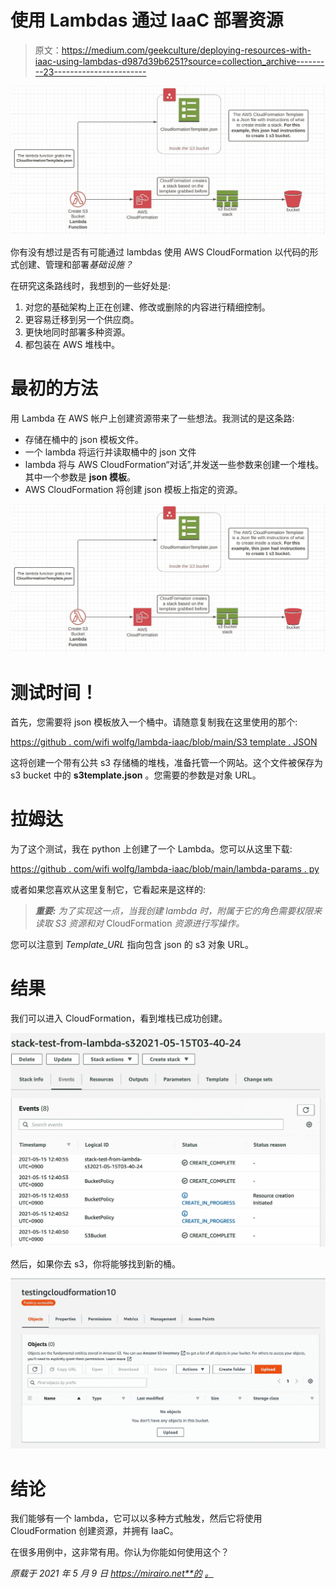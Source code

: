 # 使用 Lambdas 通过 IaaC 部署资源

> 原文：<https://medium.com/geekculture/deploying-resources-with-iaac-using-lambdas-d987d39b6251?source=collection_archive---------23----------------------->

![](img/41de5650aba5003f72e8d25d77eefaee.png)

你有没有想过是否有可能通过 lambdas 使用 AWS CloudFormation 以代码的形式创建、管理和部署*基础设施？*

在研究这条路线时，我想到的一些好处是:

1.  对您的基础架构上正在创建、修改或删除的内容进行精细控制。
2.  更容易迁移到另一个供应商。
3.  更快地同时部署多种资源。
4.  都包装在 AWS 堆栈中。

# 最初的方法

用 Lambda 在 AWS 帐户上创建资源带来了一些想法。我测试的是这条路:

*   存储在桶中的 json 模板文件。
*   一个 lambda 将运行并读取桶中的 json 文件
*   lambda 将与 AWS CloudFormation“对话”,并发送一些参数来创建一个堆栈。其中一个参数是 **json 模板**。
*   AWS CloudFormation 将创建 json 模板上指定的资源。

![](img/41de5650aba5003f72e8d25d77eefaee.png)

# 测试时间！

首先，您需要将 json 模板放入一个桶中。请随意复制我在这里使用的那个:

[https://github . com/wifi wolfg/lambda-iaac/blob/main/S3 template . JSON](https://github.com/wifiwolfg/lambda-iaac/blob/main/s3template.json)

这将创建一个带有公共 s3 存储桶的堆栈，准备托管一个网站。这个文件被保存为 s3 bucket 中的 **s3template.json** 。您需要的参数是对象 URL。

# 拉姆达

为了这个测试，我在 python 上创建了一个 Lambda。您可以从这里下载:

[https://github . com/wifi wolfg/lambda-iaac/blob/main/lambda-params . py](https://github.com/wifiwolfg/lambda-iaac/blob/main/lambda-params.py)

或者如果您喜欢从这里复制它，它看起来是这样的:

> ***重要:*** *为了实现这一点，当我创建 lambda 时，附属于它的角色需要权限来读取 S3 资源和对* CloudFormation *资源进行写操作。*

您可以注意到 *Template_URL* 指向包含 json 的 s3 对象 URL。

# 结果

我们可以进入 CloudFormation，看到堆栈已成功创建。

![](img/682dfb47b7d7cda0a07deea13f27e7ee.png)

然后，如果你去 s3，你将能够找到新的桶。

![](img/d5c1a3b5eb857abeb46d20b896ac149f.png)

# 结论

我们能够有一个 lambda，它可以以多种方式触发，然后它将使用 CloudFormation 创建资源，并拥有 IaaC。

在很多用例中，这非常有用。你认为你能如何使用这个？

*原载于 2021 年 5 月 9 日 https://mirairo.net**的* [*。*](https://mirairo.net/deploy-s3-iaac-lambdas-aws/)